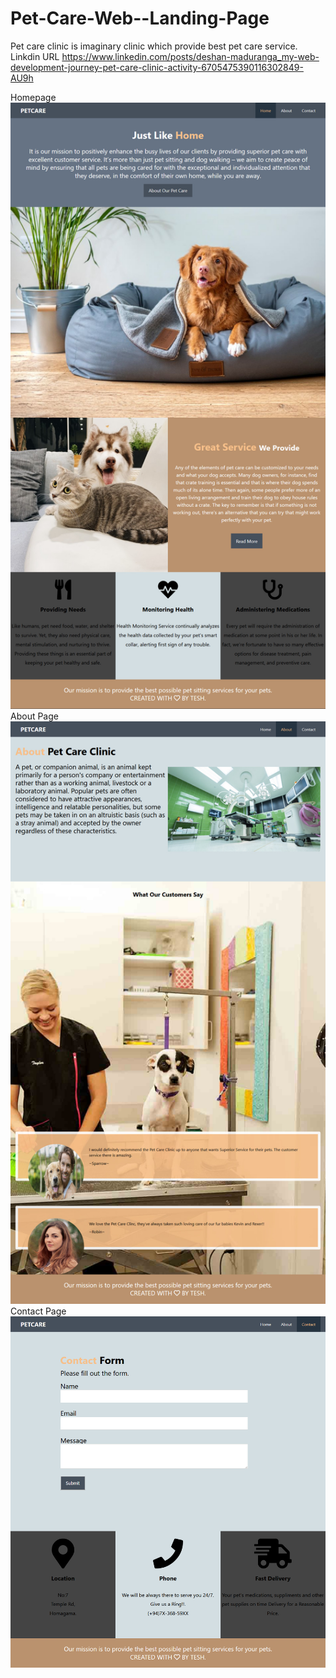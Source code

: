 
# Pet-Care-Web--Landing-Page

Pet care clinic is imaginary clinic which provide best pet care service.
Linkdin URL
https://www.linkedin.com/posts/deshan-maduranga_my-web-development-journey-pet-care-clinic-activity-6705475390116302849-AU9h

Homepage
<img src="https://github.com/Deshanm123/Pet-Care-Web--Landing-Page/blob/master/preview/Pet%20Care%20Clinic%20Home.jpg?raw=true">
About Page
<img src="https://github.com/Deshanm123/Pet-Care-Web--Landing-Page/blob/master/preview/Pet%20Care%20Clinic%20About.jpg?raw=true">
Contact Page
<img src="https://github.com/Deshanm123/Pet-Care-Web--Landing-Page/blob/master/preview/Pet%20Care%20Clinic%20Contact.png?raw=true">
